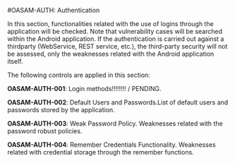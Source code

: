 
#OASAM-AUTH: Authentication

In this section, functionalities related with the use of logins through the application will be checked. Note that vulnerability cases will be searched within the Android application. If the authentication is carried out against a thirdparty (WebService, REST service, etc.), the third-party security will not be assessed, only the weaknesses related with the Android application itself.

The following controls are applied in this section:


**OASAM-AUTH-001**:  Login methods!!!!!!!! / PENDING.

**OASAM-AUTH-002**: Default Users and Passwords.List of default users and passwords stored by the application.

**OASAM-AUTH-003**: Weak Password Policy. Weaknesses related with the password robust policies.

**OASAM-AUTH-004**: Remember Credentials Functionality. Weaknesses related with credential storage through the remember functions.

